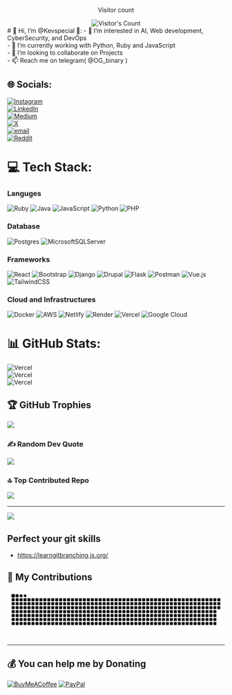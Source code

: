 <div align="center"> 
  <p>Visitor count</p>
  <img src="https://profile-counter.glitch.me/{Kevspecial}/count.svg" alt="Visitor's Count" />
</div>

<div align="left"> 
# 💫 Hi, I’m @Kevspecial 👋:
- 👀 I’m interested in AI, Web development, CyberSecurity, and DevOps <br>- 🌱 I’m currently working with Python, Ruby and JavaScript<br>- 💞️ I’m looking to collaborate on Projects<br>- 📫 Reach me on telegram( @OG_binary )
</div>

## 🌐 Socials:
[![Instagram](https://img.shields.io/badge/Instagram-%23E4405F.svg?logo=Instagram&logoColor=white)](https://instagram.com/binary.og) <br> [![LinkedIn](https://img.shields.io/badge/LinkedIn-%230077B5.svg?logo=linkedin&logoColor=white)](https://linkedin.com/in/KelvinNwokike) <br> [![Medium](https://img.shields.io/badge/Medium-12100E?logo=medium&logoColor=white)](https://medium.com/@knwokike) <br> [![X](https://img.shields.io/badge/X-black.svg?logo=X&logoColor=white)](https://x.com/@OG_Binary) <br> [![email](https://img.shields.io/badge/Email-D14836?logo=gmail&logoColor=white)](mailto:knwokike@gmail.com) <br> [![Reddit](https://img.shields.io/badge/Reddit-%23E4405F.svg?style=for-the-badge&logo=Reddit&logoColor=white)](https://www.reddit.com/user/binary_og/)

# 💻 Tech Stack:
### Languges
![Ruby](https://img.shields.io/badge/ruby-%23CC342D.svg?style=for-the-badge&logo=ruby&logoColor=white) ![Java](https://img.shields.io/badge/java-%23ED8B00.svg?style=for-the-badge&logo=openjdk&logoColor=white) ![JavaScript](https://img.shields.io/badge/javascript-%23323330.svg?style=for-the-badge&logo=javascript&logoColor=%23F7DF1E) ![Python](https://img.shields.io/badge/python-3670A0?style=for-the-badge&logo=python&logoColor=ffdd54) ![PHP](https://img.shields.io/badge/php-%23777BB4.svg?style=for-the-badge&logo=php&logoColor=white)
### Database
 ![Postgres](https://img.shields.io/badge/postgres-%23316192.svg?style=for-the-badge&logo=postgresql&logoColor=white) ![MicrosoftSQLServer](https://img.shields.io/badge/Microsoft%20SQL%20Server-CC2927?style=for-the-badge&logo=microsoft%20sql%20server&logoColor=white)
### Frameworks
![React](https://img.shields.io/badge/react-%2320232a.svg?style=for-the-badge&logo=react&logoColor=%2361DAFB) ![Bootstrap](https://img.shields.io/badge/bootstrap-%238511FA.svg?style=for-the-badge&logo=bootstrap&logoColor=white) ![Django](https://img.shields.io/badge/django-%23092E20.svg?style=for-the-badge&logo=django&logoColor=white) ![Drupal](https://img.shields.io/badge/drupal-%230678BE.svg?style=for-the-badge&logo=drupal&logoColor=white) ![Flask](https://img.shields.io/badge/flask-%23000.svg?style=for-the-badge&logo=flask&logoColor=white)  ![Postman](https://img.shields.io/badge/Postman-FF6C37?style=for-the-badge&logo=postman&logoColor=white) ![Vue.js](https://img.shields.io/badge/vue.js-%2335495e.svg?style=for-the-badge&logo=vuedotjs&logoColor=%234FC08D) ![TailwindCSS](https://img.shields.io/badge/tailwindcss-%2338B2AC.svg?style=for-the-badge&logo=tailwind-css&logoColor=white)
### Cloud and Infrastructures
![Docker](https://img.shields.io/badge/docker-%230db7ed.svg?style=for-the-badge&logo=docker&logoColor=white) ![AWS](https://img.shields.io/badge/AWS-%23FF9900.svg?style=for-the-badge&logo=amazon-aws&logoColor=white) ![Netlify](https://img.shields.io/badge/netlify-%23000000.svg?style=for-the-badge&logo=netlify&logoColor=#00C7B7) ![Render](https://img.shields.io/badge/Render-%46E3B7.svg?style=for-the-badge&logo=render&logoColor=white) ![Vercel](https://img.shields.io/badge/vercel-%23000000.svg?style=for-the-badge&logo=vercel&logoColor=white) ![Google Cloud](https://img.shields.io/badge/GoogleCloud-%234285F4.svg?style=for-the-badge&logo=google-cloud&logoColor=white) 
# 📊 GitHub Stats:
![Vercel](https://github-readme-stats.vercel.app/api?username=Kevspecial&theme=radical&hide_border=true&include_all_commits=false&count_private=false)<br/>
![Vercel](https://nirzak-streak-stats.vercel.app/?user=Kevspecial&theme=radical&hide_border=true)<br/>
![Vercel](https://github-readme-stats.vercel.app/api/top-langs/?username=Kevspecial&theme=radical&hide_border=true&include_all_commits=false&count_private=false&layout=compact)

## 🏆 GitHub Trophies
![](https://github-profile-trophy.vercel.app/?username=Kevspecial&theme=radical&no-frame=false&no-bg=false&margin-w=4)

### ✍️ Random Dev Quote
![](https://quotes-github-readme.vercel.app/api?type=horizontal&theme=radical)

### 🔝 Top Contributed Repo
![](https://github-contributor-stats.vercel.app/api?username=Kevspecial&limit=5&theme=shadow_green&combine_all_yearly_contributions=true)

---
[![](https://visitcount.itsvg.in/api?id=Kevspecial&icon=3&color=0)](https://visitcount.itsvg.in)


##  Perfect your git skills 
- https://learngitbranching.js.org/

## 🐍 My Contributions

<div align="center">
  <picture>
  <source media="(prefers-color-scheme: dark)" srcset="github-snake-dark.svg" />
  <source media="(prefers-color-scheme: light)" srcset="github-snake.svg" />
  <img alt="github-snake" src="github-snake.svg" />
</picture>
</div>

<hr>

  ## 💰 You can help me by Donating
  [![BuyMeACoffee](https://img.shields.io/badge/Buy%20Me%20a%20Coffee-ffdd00?style=for-the-badge&logo=buy-me-a-coffee&logoColor=black)](https://buymeacoffee.com/https://buymeacoffee.com/binary.og) [![PayPal](https://img.shields.io/badge/PayPal-00457C?style=for-the-badge&logo=paypal&logoColor=white)](https://paypal.me/https://paypal.me/binaryhubs?country.x=DE&locale.x=en_US) 

  


<!---
Kevspecial/Kevspecial is a ✨ special ✨ repository because its `README.md` (this file) appears on your GitHub profile.
You can click the Preview link to take a look at your changes.
--->
